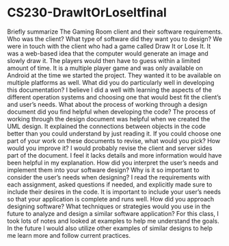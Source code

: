 
# CS230-DrawItOrLoseItfinal
Briefly summarize The Gaming Room client and their software requirements. Who was the client? What type of software did they want you to design? 
We were in touch with the client who had a game called Draw It or Lose It. It was a web-based idea that the computer would generate an image and slowly draw it. The players would then have to guess within a limited amount of time. It is a multiple player game and was only available on Android at the time we started the project. They wanted it to be available on multiple platforms as well. 
What did you do particularly well in developing this documentation?
I believe I did a well with learning the aspects of the different operation systems and choosing one that would best fit the client’s and user’s needs.
What about the process of working through a design document did you find helpful when developing the code?
	The process of working through the design document was helpful when we created the UML design. It explained the connections between objects in the code better than you could understand by just reading it.
If you could choose one part of your work on these documents to revise, what would you pick? How would you improve it?
	I would probably revise the client and server sides part of the document. I feel it lacks details and more information would have been helpful in my explanation. 
How did you interpret the user’s needs and implement them into your software design? Why is it so important to consider the user’s needs when designing?
	I read the requirements with each assignment, asked questions if needed, and explicitly made sure to include their desires in the code. It is important to include your user’s needs so that your application is complete and runs well.
How did you approach designing software? What techniques or strategies would you use in the future to analyze and design a similar software application?
	For this class, I took lots of notes and looked at examples to help me understand the goals. In the future I would also utilize other examples of similar designs to help me learn more and follow current practices.
